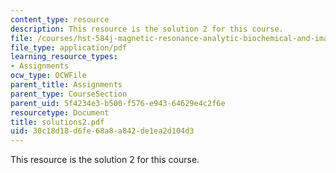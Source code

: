```yaml
---
content_type: resource
description: This resource is the solution 2 for this course.
file: /courses/hst-584j-magnetic-resonance-analytic-biochemical-and-imaging-techniques-spring-2006/30c18d18d6fe68a8a842de1ea2d104d3_solutions2.pdf
file_type: application/pdf
learning_resource_types:
- Assignments
ocw_type: OCWFile
parent_title: Assignments
parent_type: CourseSection
parent_uid: 5f4234e3-b500-f576-e943-64629e4c2f6e
resourcetype: Document
title: solutions2.pdf
uid: 30c18d18-d6fe-68a8-a842-de1ea2d104d3
---
```

This resource is the solution 2 for this course.

